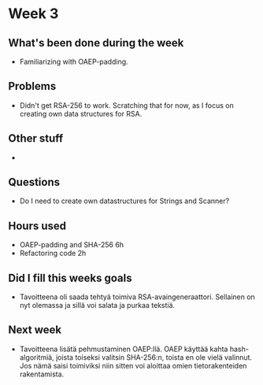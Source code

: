 # Week 3

## What's been done during the week

- Familiarizing with OAEP-padding.

## Problems

- Didn't get RSA-256 to work. Scratching that for now, as I focus on creating own data structures for RSA.

## Other stuff

- 

## Questions

- Do I need to create own datastructures for Strings and Scanner?

## Hours used

- OAEP-padding and SHA-256 6h
- Refactoring code 2h

## Did I fill this weeks goals
- Tavoitteena oli saada tehtyä toimiva RSA-avaingeneraattori. Sellainen on nyt olemassa ja sillä voi salata ja purkaa tekstiä.

## Next week

- Tavoitteena lisätä pehmustaminen OAEP:llä. OAEP käyttää kahta hash-algoritmiä, joista toiseksi valitsin SHA-256:n, toista en ole vielä valinnut. Jos nämä saisi toimiviksi niin sitten voi aloittaa omien tietorakenteiden rakentamista.
